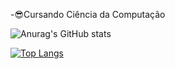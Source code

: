 -😎Cursando Ciência da Computação

![Anurag's GitHub stats](https://github-readme-stats.vercel.app/api?username=VictorAquino1&show_icons=true&theme=tokyonight)

[![Top Langs](https://github-readme-stats.vercel.app/api/top-langs/?username=VictorAquino1&langs_count=8&show_icons=true&theme=tokyonight)](https://github.com/anuraghazra/github-readme-stats)
